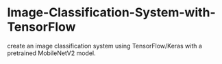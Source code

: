 # Image-Classification-System-with-TensorFlow
create an image classification system using TensorFlow/Keras with a pretrained MobileNetV2 model.
